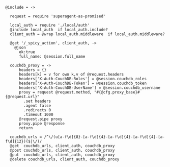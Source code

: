     @include = ->

      request = require 'superagent-as-promised'

      local_auth = require './local/auth'
      @include local_auth  if local_auth.include?
      client_auth = @wrap local_auth.middleware  if local_auth.middleware?

      @get '/_spicy_action', client_auth, ->
        @json
          ok:true
          full_name: @session.full_name

      couchdb_proxy = ->
          headers = {}
          headers[k] = v for own k,v of @request.headers
          headers['X-Auth-CouchDB-Roles'] = @session.couchdb_roles
          headers['X-Auth-CouchDB-Token'] = @session.couchdb_token
          headers['X-Auth-CouchDB-UserName'] = @session.couchdb_username
          proxy = request @request.method, "#{@cfg.proxy_base}#{@request.url}"
            .set headers
            .agent false
            .redirects 0
            .timeout 1000
          @request.pipe proxy
          proxy.pipe @response
          return

      couchdb_urls = /^\/(u[a-f\d]{8}-[a-f\d]{4}-[a-f\d]{4}-[a-f\d]{4}-[a-f\d]{12})($|\/)/
      @get  couchdb_urls, client_auth, couchdb_proxy
      @post couchdb_urls, client_auth, couchdb_proxy
      @put  couchdb_urls, client_auth, couchdb_proxy
      @delete couchdb_urls, client_auth, couchdb_proxy
